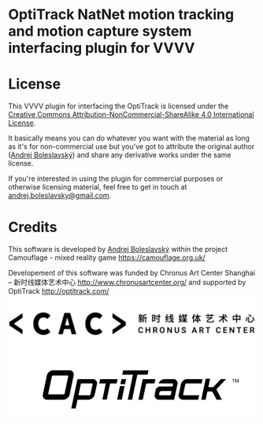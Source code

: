 OptiTrack NatNet motion tracking and motion capture system interfacing plugin for VVVV
=========

# License

This VVVV plugin for interfacing the OptiTrack is licensed under the [Creative Commons Attribution-NonCommercial-ShareAlike 4.0 International License](http://creativecommons.org/licenses/by-nc-sa/4.0/).  

It basically means you can do whatever you want with the material as long as it's for non-commercial use but you've got to attribute the original author ([Andrej Boleslavský](http://github.com/id144)) and share any derivative works under the same license.

If you're interested in using the plugin for commercial purposes or otherwise licensing material, feel free to get in touch at [andrej.boleslavsky@gmail.com](mailto:andrej.boleslavsky@gmail.com).

# Credits
This software is developed by [Andrej Boleslavský](http://id144.org) within the project Camouflage -  mixed reality game https://camouflage.org.uk/
                                                                    
Developement of this software was funded by Chronus Art Center Shanghai – 新时线媒体艺术中心 http://www.chronusartcenter.org/ and supported by OptiTrack http://optitrack.com/
![Chronus Art Center Shanghai – 新时线媒体艺术中心](/images/cac.png?raw=true)
![OptiTrack!](/images/OptiTrack.png?raw=true)

